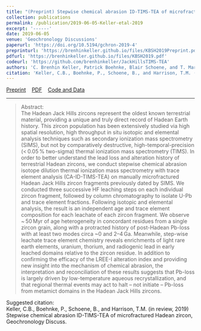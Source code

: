 ```yaml
---
title: "(Preprint) Stepwise chemical abrasion ID-TIMS-TEA of microfractured Hadean zircon"
collection: publications
permalink: /publication/2019-06-05-Keller-etal-2019
excerpt: '------'
date: 2019-06-05
venue: 'Geochronology Discussions'
paperurl: 'https://doi.org/10.5194/gchron-2019-4'
preprinturl: 'https://brenhinkeller.github.io/files/KBSH2019Preprint.pdf'
pdfurl: 'https://brenhinkeller.github.io/files/KBSH2019.pdf'
codeurl: 'https://github.com/brenhinkeller/JackHillsTIMS-TEA'
authors: 'C. Brenhin Keller, Patrick Boehnke, Blair Schoene, and T. Mark Harrison'
citation: 'Keller, C.B., Boehnke, P., Schoene, B., and Harrison, T.M. (in review, 2019) Stepwise chemical abrasion ID-TIMS-TEA of microfractured Hadean zircon, Geochronology Discuss.'
---
```

<a href='https://brenhinkeller.github.io/files/KBSH2019Preprint.pdf'>Preprint</a>&nbsp;&nbsp;&nbsp;&nbsp;<a href='https://brenhinkeller.github.io/files/KBSH2019.pdf'>PDF</a>&nbsp;&nbsp;&nbsp;&nbsp;<a href='https://github.com/brenhinkeller/JackHillsTIMS-TEA'>Code and Data</a>&nbsp;&nbsp;&nbsp;&nbsp;

------

>Abstract: <br/>The Hadean Jack Hills zircons represent the oldest known terrestrial material, providing a unique and truly direct record of Hadean Earth history. This zircon population has been extensively studied via high spatial resolution, high throughput in situ isotopic and elemental analysis techniques such as secondary ionization mass spectrometry (SIMS), but not by comparatively destructive, high-temporal-precision (< 0.05 % two-sigma) thermal ionization mass spectrometry (TIMS). In order to better understand the lead loss and alteration history of terrestrial Hadean zircons, we conduct stepwise chemical abrasion isotope dilution thermal ionization mass spectrometry with trace element analysis (CA-ID-TIMS-TEA) on manually microfractured Hadean Jack Hills zircon fragments previously dated by SIMS. We conducted three successive HF leaching steps on each individual zircon fragment, followed by column chromatography to isolate U-Pb and trace element fractions. Following isotopic and elemental analysis, the result is an independent age and trace element composition for each leachate of each zircon fragment. We observe ~ 50 Myr of age heterogeneity in concordant residues from a single zircon grain, along with a protracted history of post-Hadean Pb-loss with at least two modes circa ~0 and 2–4 Ga. Meanwhile, step-wise leachate trace element chemistry reveals enrichments of light rare earth elements, uranium, thorium, and radiogenic lead in early leached domains relative to the zircon residue. In addition to confirming the efficacy of the LREE-I alteration index and providing new insight into the mechanism of chemical abrasion, the interpretation and reconciliation of these results suggests that Pb-loss is largely driven by low-temperature aqueous recrystallization, and that regional thermal events may act to halt – not initiate – Pb-loss from metamict domains in the Hadean Jack Hills zircons.

Suggested citation: <br/>Keller, C.B., Boehnke, P., Schoene, B., and Harrison, T.M. (in review, 2019) Stepwise chemical abrasion ID-TIMS-TEA of microfractured Hadean zircon, Geochronology Discuss.